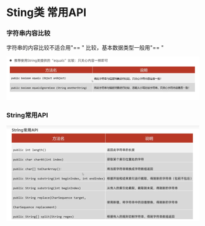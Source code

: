 # Sting类 常用API

### 字符串内容比较

字符串的内容比较不适合用"== " 比较，基本数据类型一般用"== "

![](<../.gitbook/assets/image (7).png>)

### String常用API

![](<../.gitbook/assets/image (1) (1).png>)
